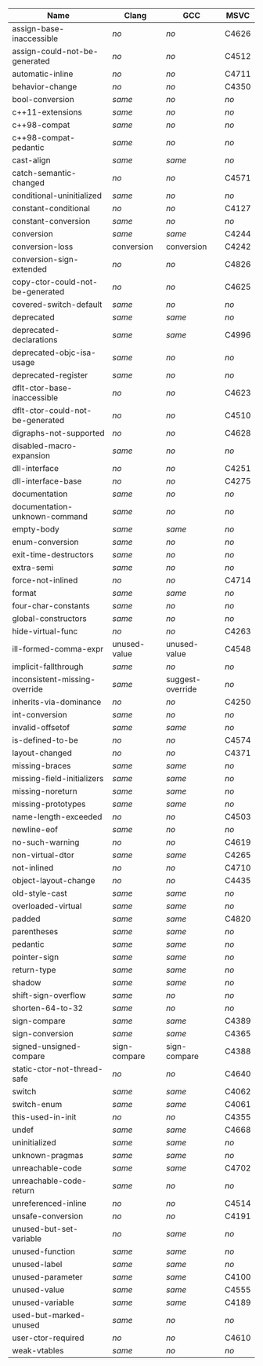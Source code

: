 Name                                  | Clang        | GCC              | MSVC  |
--------------------------------------|--------------|------------------|-------|
assign-base-inaccessible              | *no*         | *no*             | C4626 |
assign-could-not-be-generated         | *no*         | *no*             | C4512 |
automatic-inline                      | *no*         | *no*             | C4711 |
behavior-change                       | *no*         | *no*             | C4350 |
bool-conversion                       | *same*       | *no*             | *no*  |
c++11-extensions                      | *same*       | *no*             | *no*  |
c++98-compat                          | *same*       | *no*             | *no*  |
c++98-compat-pedantic                 | *same*       | *no*             | *no*  |
cast-align                            | *same*       | *same*           | *no*  |
catch-semantic-changed                | *no*         | *no*             | C4571 |
conditional-uninitialized             | *same*       | *no*             | *no*  |
constant-conditional                  | *no*         | *no*             | C4127 |
constant-conversion                   | *same*       | *no*             | *no*  |
conversion                            | *same*       | *same*           | C4244 |
conversion-loss                       | conversion   | conversion       | C4242 |
conversion-sign-extended              | *no*         | *no*             | C4826 |
copy-ctor-could-not-be-generated      | *no*         | *no*             | C4625 |
covered-switch-default                | *same*       | *no*             | *no*  |
deprecated                            | *same*       | *same*           | *no*  |
deprecated-declarations               | *same*       | *same*           | C4996 |
deprecated-objc-isa-usage             | *same*       | *no*             | *no*  |
deprecated-register                   | *same*       | *no*             | *no*  |
dflt-ctor-base-inaccessible           | *no*         | *no*             | C4623 |
dflt-ctor-could-not-be-generated      | *no*         | *no*             | C4510 |
digraphs-not-supported                | *no*         | *no*             | C4628 |
disabled-macro-expansion              | *same*       | *no*             | *no*  |
dll-interface                         | *no*         | *no*             | C4251 |
dll-interface-base                    | *no*         | *no*             | C4275 |
documentation                         | *same*       | *no*             | *no*  |
documentation-unknown-command         | *same*       | *no*             | *no*  |
empty-body                            | *same*       | *same*           | *no*  |
enum-conversion                       | *same*       | *no*             | *no*  |
exit-time-destructors                 | *same*       | *no*             | *no*  |
extra-semi                            | *same*       | *no*             | *no*  |
force-not-inlined                     | *no*         | *no*             | C4714 |
format                                | *same*       | *same*           | *no*  |
four-char-constants                   | *same*       | *no*             | *no*  |
global-constructors                   | *same*       | *no*             | *no*  |
hide-virtual-func                     | *no*         | *no*             | C4263 |
ill-formed-comma-expr                 | unused-value | unused-value     | C4548 |
implicit-fallthrough                  | *same*       | *no*             | *no*  |
inconsistent-missing-override         | *same*       | suggest-override | *no*  |
inherits-via-dominance                | *no*         | *no*             | C4250 |
int-conversion                        | *same*       | *no*             | *no*  |
invalid-offsetof                      | *same*       | *same*           | *no*  |
is-defined-to-be                      | *no*         | *no*             | C4574 |
layout-changed                        | *no*         | *no*             | C4371 |
missing-braces                        | *same*       | *same*           | *no*  |
missing-field-initializers            | *same*       | *same*           | *no*  |
missing-noreturn                      | *same*       | *same*           | *no*  |
missing-prototypes                    | *same*       | *same*           | *no*  |
name-length-exceeded                  | *no*         | *no*             | C4503 |
newline-eof                           | *same*       | *no*             | *no*  |
no-such-warning                       | *no*         | *no*             | C4619 |
non-virtual-dtor                      | *same*       | *same*           | C4265 |
not-inlined                           | *no*         | *no*             | C4710 |
object-layout-change                  | *no*         | *no*             | C4435 |
old-style-cast                        | *same*       | *same*           | *no*  |
overloaded-virtual                    | *same*       | *same*           | *no*  |
padded                                | *same*       | *same*           | C4820 |
parentheses                           | *same*       | *same*           | *no*  |
pedantic                              | *same*       | *same*           | *no*  |
pointer-sign                          | *same*       | *same*           | *no*  |
return-type                           | *same*       | *same*           | *no*  |
shadow                                | *same*       | *same*           | *no*  |
shift-sign-overflow                   | *same*       | *no*             | *no*  |
shorten-64-to-32                      | *same*       | *no*             | *no*  |
sign-compare                          | *same*       | *same*           | C4389 |
sign-conversion                       | *same*       | *same*           | C4365 |
signed-unsigned-compare               | sign-compare | sign-compare     | C4388 |
static-ctor-not-thread-safe           | *no*         | *no*             | C4640 |
switch                                | *same*       | *same*           | C4062 |
switch-enum                           | *same*       | *same*           | C4061 |
this-used-in-init                     | *no*         | *no*             | C4355 |
undef                                 | *same*       | *same*           | C4668 |
uninitialized                         | *same*       | *same*           | *no*  |
unknown-pragmas                       | *same*       | *same*           | *no*  |
unreachable-code                      | *same*       | *same*           | C4702 |
unreachable-code-return               | *same*       | *no*             | *no*  |
unreferenced-inline                   | *no*         | *no*             | C4514 |
unsafe-conversion                     | *no*         | *no*             | C4191 |
unused-but-set-variable               | *no*         | *same*           | *no*  |
unused-function                       | *same*       | *same*           | *no*  |
unused-label                          | *same*       | *same*           | *no*  |
unused-parameter                      | *same*       | *same*           | C4100 |
unused-value                          | *same*       | *same*           | C4555 |
unused-variable                       | *same*       | *same*           | C4189 |
used-but-marked-unused                | *same*       | *no*             | *no*  |
user-ctor-required                    | *no*         | *no*             | C4610 |
weak-vtables                          | *same*       | *no*             | *no*  |
